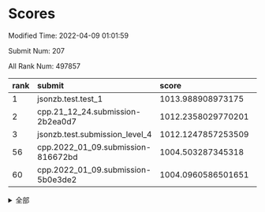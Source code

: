 # Scores

Modified Time: 2022-04-09 01:01:59

Submit Num: 207

All Rank Num: 497857

| rank |               submit               |       score        |       sigma        | pk_num |
| :--- | :--------------------------------- | :----------------- | :----------------- | :----- |
| 1    | jsonzb.test.test_1                 | 1013.988908973175  | 0.8520392323973329 | 9621   |
| 2    | cpp.21_12_24.submission-2b2ea0d7   | 1012.2358029770201 | 0.7997715131531357 | 9622   |
| 3    | jsonzb.test.submission_level_4     | 1012.1247857253509 | 0.7821942720833456 | 9621   |
| 56   | cpp.2022_01_09.submission-816672bd | 1004.503287345318  | 0.7259579961352494 | 9621   |
| 60   | cpp.2022_01_09.submission-5b0e3de2 | 1004.0960586501651 | 0.7258850676903478 | 9620   |


<details>
<summary>全部</summary>

| rank |                 submit                 |       score        |       sigma        | pk_num |
| :--- | :------------------------------------- | :----------------- | :----------------- | :----- |
| 1    | jsonzb.test.test_1                     | 1013.988908973175  | 0.8520392323973329 | 9621   |
| 2    | cpp.21_12_24.submission-2b2ea0d7       | 1012.2358029770201 | 0.7997715131531357 | 9622   |
| 3    | jsonzb.test.submission_level_4         | 1012.1247857253509 | 0.7821942720833456 | 9621   |
| 4    | gobigger.level_3.submission_level_3_27 | 1011.797837270265  | 0.7643203719012193 | 9621   |
| 5    | gobigger.level_3.submission_level_3_36 | 1011.3927195444178 | 0.7841955346810097 | 9618   |
| 6    | gobigger.level_3.submission_level_3_29 | 1011.122549662696  | 0.762835560328542  | 9623   |
| 7    | gobigger.level_3.submission_level_3_3  | 1010.895656754215  | 0.7567152134862122 | 9621   |
| 8    | gobigger.level_3.submission_level_3_47 | 1010.747181558957  | 0.7812271746681938 | 9617   |
| 9    | gobigger.level_3.submission_level_3_45 | 1010.70530433789   | 0.7471245591763175 | 9620   |
| 10   | gobigger.level_3.submission_level_3_44 | 1010.6992498485943 | 0.7680852589535445 | 9624   |
| 11   | gobigger.level_3.submission_level_3_46 | 1010.6869434566121 | 0.7780785685913969 | 9620   |
| 12   | gobigger.level_3.submission_level_3_37 | 1010.6510070439276 | 0.7782507744463689 | 9622   |
| 13   | gobigger.level_3.submission_level_3_30 | 1010.6502331840221 | 0.7534875034370192 | 9621   |
| 14   | gobigger.level_3.submission_level_3_41 | 1010.6336981694308 | 0.7479431000831545 | 9622   |
| 15   | gobigger.level_3.submission_level_3_1  | 1010.5241057544459 | 0.7874145457929794 | 9626   |
| 16   | gobigger.level_3.submission_level_3_34 | 1010.4867924438976 | 0.7638628305596857 | 9620   |
| 17   | gobigger.level_3.submission_level_3_49 | 1010.4559597371073 | 0.746889921752933  | 9625   |
| 18   | gobigger.level_3.submission_level_3_9  | 1010.4205168122529 | 0.7587073366456644 | 9617   |
| 19   | gobigger.level_3.submission_level_3_2  | 1010.4075306285696 | 0.7628099186081438 | 9619   |
| 20   | gobigger.level_3.submission_level_3_42 | 1010.3033095682162 | 0.7574743370772    | 9624   |
| 21   | gobigger.level_3.submission_level_3_16 | 1010.2994487624741 | 0.780165146679572  | 9620   |
| 22   | gobigger.level_3.submission_level_3_5  | 1010.2943939173222 | 0.767900501209629  | 9618   |
| 23   | gobigger.level_3.submission_level_3_43 | 1010.2127217872871 | 0.7463333604658215 | 9621   |
| 24   | gobigger.level_3.submission_level_3_19 | 1010.1775920761426 | 0.7708903959052377 | 9617   |
| 25   | gobigger.level_3.submission_level_3_15 | 1010.1519859739049 | 0.7765508002419552 | 9622   |
| 26   | gobigger.level_3.submission_level_3_10 | 1010.1452658163792 | 0.7519312327397379 | 9624   |
| 27   | gobigger.level_3.submission_level_3_12 | 1010.0627343600225 | 0.777918577210029  | 9616   |
| 28   | gobigger.level_3.submission_level_3_23 | 1010.0098765041171 | 0.761387854372908  | 9618   |
| 29   | gobigger.level_3.submission_level_3_26 | 1009.8985436663847 | 0.762340854278801  | 9624   |
| 30   | gobigger.level_3.submission_level_3_35 | 1009.8780645318623 | 0.7633690827627542 | 9617   |
| 31   | gobigger.level_3.submission_level_3_14 | 1009.7714903410814 | 0.754259856527123  | 9617   |
| 32   | gobigger.level_3.submission_level_3_11 | 1009.6528913603262 | 0.7580238209849156 | 9617   |
| 33   | gobigger.level_3.submission_level_3_6  | 1009.6172369857908 | 0.7575462625657174 | 9624   |
| 34   | gobigger.level_3.submission_level_3_33 | 1009.5625102289313 | 0.7604304622650555 | 9618   |
| 35   | gobigger.level_3.submission_level_3_8  | 1009.5113066953891 | 0.7487805470034068 | 9626   |
| 36   | gobigger.level_3.submission_level_3_28 | 1009.5004049944973 | 0.7516056783906246 | 9618   |
| 37   | gobigger.level_3.submission_level_3_7  | 1009.4808805311662 | 0.7532231276779319 | 9623   |
| 38   | gobigger.level_3.submission_level_3_17 | 1009.4730079288806 | 0.7458349871591541 | 9620   |
| 39   | gobigger.level_3.submission_level_3_18 | 1009.357608397125  | 0.7636826379115945 | 9619   |
| 40   | gobigger.level_3.submission_level_3_40 | 1009.2783269597984 | 0.7639893272136865 | 9622   |
| 41   | gobigger.level_3.submission_level_3_22 | 1009.2772723927908 | 0.7408628337722488 | 9618   |
| 42   | gobigger.level_3.submission_level_3_32 | 1009.2710513929687 | 0.7311324771488844 | 9623   |
| 43   | gobigger.level_3.submission_level_3_13 | 1009.2439383231031 | 0.7490612837883429 | 9624   |
| 44   | gobigger.level_3.submission_level_3_25 | 1009.2193401366047 | 0.7545742402769973 | 9622   |
| 45   | gobigger.level_3.submission_level_3_21 | 1009.1601555534485 | 0.7306097092479333 | 9622   |
| 46   | gobigger.level_3.submission_level_3_38 | 1009.0681785649767 | 0.774214651943351  | 9621   |
| 47   | gobigger.level_3.submission_level_3_48 | 1009.0305342468989 | 0.7318698535945043 | 9620   |
| 48   | gobigger.level_3.submission_level_3_4  | 1009.0201563768085 | 0.7591936413650885 | 9622   |
| 49   | gobigger.level_3.submission_level_3_39 | 1009.0081423234539 | 0.7576660390451782 | 9624   |
| 50   | gobigger.level_3.submission_level_3_20 | 1008.9022841034889 | 0.7406704061333292 | 9616   |
| 51   | gobigger.level_3.submission_level_3_24 | 1008.9006880131909 | 0.749495287646713  | 9620   |
| 52   | gobigger.level_3.submission_level_3_0  | 1008.3777477383088 | 0.7393011208328881 | 9623   |
| 53   | gobigger.level_3.submission_level_3_31 | 1008.0689874180367 | 0.7617936539160831 | 9623   |
| 54   | gobigger.level_1.submission_level_1_22 | 1004.7121485758738 | 0.7262259370623483 | 9619   |
| 55   | gobigger.level_1.submission_level_1_47 | 1004.6176242959505 | 0.7269819207498611 | 9620   |
| 56   | cpp.2022_01_09.submission-816672bd     | 1004.503287345318  | 0.7259579961352494 | 9621   |
| 57   | gobigger.level_1.submission_level_1_38 | 1004.3387055831366 | 0.7145418470591139 | 9621   |
| 58   | gobigger.level_1.submission_level_1_17 | 1004.3047437119678 | 0.7106673079187901 | 9618   |
| 59   | gobigger.level_1.submission_level_1_31 | 1004.1226136495262 | 0.7166190877787932 | 9619   |
| 60   | cpp.2022_01_09.submission-5b0e3de2     | 1004.0960586501651 | 0.7258850676903478 | 9620   |
| 61   | gobigger.level_1.submission_level_1_4  | 1004.0074238073498 | 0.7163372815579484 | 9620   |
| 62   | gobigger.level_1.submission_level_1_32 | 1003.9555992002606 | 0.7223379544513866 | 9618   |
| 63   | gobigger.level_1.submission_level_1_15 | 1003.9461254774567 | 0.7120579785781546 | 9617   |
| 64   | gobigger.level_1.submission_level_1_2  | 1003.8812447148315 | 0.7376801691919503 | 9620   |
| 65   | gobigger.level_1.submission_level_1_19 | 1003.806064474891  | 0.7083343259763133 | 9625   |
| 66   | gobigger.level_1.submission_level_1_28 | 1003.7788488588706 | 0.7224537257614391 | 9625   |
| 67   | gobigger.level_1.submission_level_1_11 | 1003.766126948283  | 0.7176442874703977 | 9620   |
| 68   | gobigger.level_1.submission_level_1_45 | 1003.7526721738656 | 0.7184389986120803 | 9617   |
| 69   | gobigger.level_1.submission_level_1_0  | 1003.7262126221668 | 0.7217606090546651 | 9621   |
| 70   | gobigger.level_1.submission_level_1_29 | 1003.6841944270715 | 0.7201016890193451 | 9620   |
| 71   | gobigger.level_1.submission_level_1_37 | 1003.6732359323647 | 0.7140369036476993 | 9625   |
| 72   | gobigger.level_1.submission_level_1_10 | 1003.646712034258  | 0.706861479028643  | 9620   |
| 73   | gobigger.level_1.submission_level_1_35 | 1003.6248129973371 | 0.7214680621237746 | 9625   |
| 74   | gobigger.level_1.submission_level_1_46 | 1003.585282527182  | 0.7135511410223473 | 9622   |
| 75   | gobigger.level_1.submission_level_1_41 | 1003.5821058332801 | 0.7156302463369965 | 9621   |
| 76   | gobigger.level_1.submission_level_1_34 | 1003.5268239800689 | 0.702326420108287  | 9623   |
| 77   | gobigger.level_1.submission_level_1_39 | 1003.5161955828316 | 0.7047352980931637 | 9623   |
| 78   | gobigger.level_1.submission_level_1_40 | 1003.5021831606374 | 0.7239222770835234 | 9619   |
| 79   | gobigger.level_1.submission_level_1_49 | 1003.4350558907776 | 0.7184747144419921 | 9610   |
| 80   | gobigger.level_1.submission_level_1_9  | 1003.4127157888221 | 0.7133922917290664 | 9615   |
| 81   | gobigger.level_1.submission_level_1_23 | 1003.3439178985922 | 0.7194323881410297 | 9622   |
| 82   | gobigger.level_1.submission_level_1_8  | 1003.332937978561  | 0.7138298669775612 | 9620   |
| 83   | gobigger.level_1.submission_level_1_16 | 1003.3325461034447 | 0.7134822771965654 | 9620   |
| 84   | gobigger.level_1.submission_level_1_7  | 1003.3173553137664 | 0.7189387333423759 | 9616   |
| 85   | gobigger.level_1.submission_level_1_30 | 1003.3144717908535 | 0.7160511383010215 | 9624   |
| 86   | gobigger.level_1.submission_level_1_1  | 1003.252942174244  | 0.7149777343124281 | 9620   |
| 87   | gobigger.level_1.submission_level_1_25 | 1003.1729438361738 | 0.7081969526325811 | 9618   |
| 88   | gobigger.level_1.submission_level_1_12 | 1002.9941768234787 | 0.7164319827910014 | 9619   |
| 89   | gobigger.level_1.submission_level_1_48 | 1002.9397579324243 | 0.7175435650731858 | 9621   |
| 90   | gobigger.level_1.submission_level_1_14 | 1002.9128138625749 | 0.714886372660766  | 9619   |
| 91   | gobigger.level_1.submission_level_1_6  | 1002.8637995621558 | 0.7071435102046547 | 9621   |
| 92   | gobigger.level_1.submission_level_1_42 | 1002.7930239896091 | 0.7085535074994889 | 9618   |
| 93   | gobigger.level_1.submission_level_1_26 | 1002.7312089545395 | 0.7042459355762632 | 9626   |
| 94   | gobigger.level_1.submission_level_1_36 | 1002.7010433733622 | 0.7131598118094772 | 9619   |
| 95   | gobigger.level_1.submission_level_1_20 | 1002.6541132172148 | 0.7275766732727107 | 9620   |
| 96   | gobigger.level_1.submission_level_1_44 | 1002.5505058611715 | 0.7149798660494684 | 9620   |
| 97   | gobigger.level_1.submission_level_1_27 | 1002.492768608926  | 0.7180337964469463 | 9618   |
| 98   | gobigger.level_1.submission_level_1_43 | 1002.4734815406154 | 0.7090882312380145 | 9618   |
| 99   | gobigger.level_1.submission_level_1_33 | 1002.4481519852388 | 0.712385958397128  | 9619   |
| 100  | gobigger.level_1.submission_level_1_3  | 1002.3067279827332 | 0.702035696310868  | 9620   |
| 101  | gobigger.level_1.submission_level_1_18 | 1002.2959511211212 | 0.708831146433311  | 9615   |
| 102  | gobigger.level_1.submission_level_1_21 | 1002.2917096257352 | 0.7133787523392705 | 9622   |
| 103  | gobigger.level_1.submission_level_1_5  | 1002.1148212631296 | 0.7112787650863703 | 9623   |
| 104  | gobigger.level_1.submission_level_1_13 | 1001.8918135820452 | 0.7166199191978835 | 9618   |
| 105  | gobigger.level_1.submission_level_1_24 | 1001.4131925860423 | 0.7180617244198841 | 9613   |
| 106  | gobigger.random.submission_random_32   | 997.1359129130303  | 0.7054990819201774 | 9623   |
| 107  | gobigger.random.submission_random_26   | 997.0565540045588  | 0.6901086423561953 | 9623   |
| 108  | gobigger.random.submission_random_35   | 996.9816987564029  | 0.7125412276995836 | 9617   |
| 109  | gobigger.random.submission_random_42   | 996.9660030336363  | 0.7113830958281376 | 9623   |
| 110  | gobigger.random.submission_random_17   | 996.9524441456036  | 0.7039954844935524 | 9622   |
| 111  | gobigger.random.submission_random_47   | 996.9479650658948  | 0.7007518740764286 | 9621   |
| 112  | gobigger.random.submission_random_22   | 996.916382521409   | 0.7093353409851778 | 9619   |
| 113  | gobigger.random.submission_random_34   | 996.8728306209249  | 0.7049834600092842 | 9625   |
| 114  | gobigger.random.submission_random_3    | 996.8435887200154  | 0.7180143013351252 | 9621   |
| 115  | gobigger.random.submission_random_4    | 996.7829050822411  | 0.7080454743640373 | 9619   |
| 116  | gobigger.random.submission_random_31   | 996.7460694818749  | 0.7341278793350356 | 9620   |
| 117  | gobigger.random.submission_random_10   | 996.685684440641   | 0.7066742525294234 | 9623   |
| 118  | gobigger.random.submission_random_13   | 996.596248375227   | 0.7124958880209742 | 9620   |
| 119  | gobigger.random.submission_random_1    | 996.5951193650429  | 0.7006845654937895 | 9626   |
| 120  | gobigger.random.submission_random_46   | 996.5468742718837  | 0.7117499968720834 | 9622   |
| 121  | gobigger.random.submission_random_14   | 996.399682698133   | 0.7095867171511958 | 9618   |
| 122  | gobigger.random.submission_random_25   | 996.3782981754312  | 0.7142592643799929 | 9622   |
| 123  | gobigger.random.submission_random_23   | 996.3428252972827  | 0.7005264812678607 | 9620   |
| 124  | gobigger.random.submission_random_49   | 996.309756025446   | 0.7155423935835606 | 9616   |
| 125  | gobigger.random.submission_random_41   | 996.2286577285732  | 0.7016858501342413 | 9618   |
| 126  | gobigger.random.submission_random_37   | 996.1947839213365  | 0.7184580244741933 | 9625   |
| 127  | gobigger.random.submission_random_29   | 996.1776693543469  | 0.7026690513187592 | 9621   |
| 128  | gobigger.random.submission_random_28   | 996.1732994296347  | 0.7095112406513283 | 9623   |
| 129  | gobigger.random.submission_random_39   | 996.1652167369805  | 0.7248397520836317 | 9617   |
| 130  | gobigger.random.submission_random_44   | 996.1561425351844  | 0.7087240823260148 | 9617   |
| 131  | gobigger.random.submission_random_8    | 996.1486398922278  | 0.7158668696460713 | 9617   |
| 132  | gobigger.random.submission_random_9    | 996.0770131138206  | 0.7212923456176373 | 9619   |
| 133  | gobigger.random.submission_random_11   | 996.0378845994991  | 0.719180447447002  | 9622   |
| 134  | gobigger.random.submission_random_30   | 995.9941898849726  | 0.7169989512754674 | 9621   |
| 135  | gobigger.random.submission_random_43   | 995.9467770271684  | 0.7110807624962702 | 9619   |
| 136  | gobigger.random.submission_random_40   | 995.9367266272367  | 0.7102701468138022 | 9618   |
| 137  | gobigger.random.submission_random_48   | 995.9134057900394  | 0.7003358030567346 | 9623   |
| 138  | gobigger.random.submission_random_7    | 995.824242711283   | 0.7218873695296185 | 9620   |
| 139  | gobigger.random.submission_random_2    | 995.7930655887221  | 0.7070906686866238 | 9616   |
| 140  | gobigger.random.submission_random_15   | 995.7566240708379  | 0.7080598637374714 | 9620   |
| 141  | gobigger.random.submission_random_5    | 995.6553806090172  | 0.7029244888881354 | 9619   |
| 142  | gobigger.random.submission_random_6    | 995.5504025706326  | 0.7039440937693278 | 9620   |
| 143  | gobigger.random.submission_random_20   | 995.5017571522762  | 0.7121231558828721 | 9622   |
| 144  | gobigger.random.submission_random_0    | 995.4661190148031  | 0.7046071846170151 | 9619   |
| 145  | gobigger.random.submission_random_16   | 995.3516821406306  | 0.6994674815687075 | 9624   |
| 146  | gobigger.random.submission_random_18   | 995.3335780424243  | 0.7054517621963642 | 9619   |
| 147  | gobigger.random.submission_random_36   | 995.3105637667427  | 0.7108613081043704 | 9618   |
| 148  | gobigger.random.submission_random_38   | 995.2679248686944  | 0.7120267221770901 | 9622   |
| 149  | gobigger.random.submission_random_12   | 995.1852030679325  | 0.721169305108256  | 9619   |
| 150  | gobigger.random.submission_random_27   | 995.1417403607995  | 0.7127976542771448 | 9620   |
| 151  | gobigger.random.submission_random_19   | 995.082775683259   | 0.7093524558511138 | 9622   |
| 152  | gobigger.random.submission_random_33   | 995.0439829487806  | 0.7137565848950944 | 9621   |
| 153  | gobigger.random.submission_random_24   | 995.0280898985499  | 0.7115093767626672 | 9617   |
| 154  | gobigger.random.submission_random_45   | 994.8823500372284  | 0.7073910711313041 | 9622   |
| 155  | gobigger.level_2.submission_level_2_3  | 994.877273291891   | 0.7259178281055823 | 9621   |
| 156  | gobigger.random.submission_random_21   | 994.7929629404182  | 0.722910705785119  | 9627   |
| 157  | gobigger.level_2.submission_level_2_16 | 994.0548331615516  | 0.724904271966022  | 9619   |
| 158  | gobigger.level_2.submission_level_2_44 | 993.946163335851   | 0.7304558227271244 | 9622   |
| 159  | gobigger.level_2.submission_level_2_20 | 993.7788476806926  | 0.7239332804813653 | 9623   |
| 160  | gobigger.level_2.submission_level_2_24 | 993.5523993071381  | 0.7317850339788451 | 9621   |
| 161  | gobigger.level_2.submission_level_2_31 | 993.3977746408506  | 0.7532525484409243 | 9619   |
| 162  | gobigger.level_2.submission_level_2_18 | 993.3833027745619  | 0.7423334650295531 | 9621   |
| 163  | gobigger.level_2.submission_level_2_4  | 993.3407905656702  | 0.7384399940636069 | 9620   |
| 164  | gobigger.level_2.submission_level_2_12 | 993.33844076885    | 0.7502832981398461 | 9621   |
| 165  | gobigger.level_2.submission_level_2_42 | 993.203873399647   | 0.738046818144777  | 9618   |
| 166  | gobigger.level_2.submission_level_2_0  | 993.1682185001663  | 0.7337455633840517 | 9615   |
| 167  | gobigger.level_2.submission_level_2_7  | 993.0206995771534  | 0.7361056097403721 | 9620   |
| 168  | gobigger.level_2.submission_level_2_9  | 992.8922426585069  | 0.73288243443694   | 9619   |
| 169  | gobigger.level_2.submission_level_2_19 | 992.81336125927    | 0.7366624643646326 | 9618   |
| 170  | gobigger.level_2.submission_level_2_39 | 992.8023084707705  | 0.7486423751353332 | 9621   |
| 171  | gobigger.level_2.submission_level_2_6  | 992.673007219831   | 0.7494462897679537 | 9619   |
| 172  | gobigger.level_2.submission_level_2_29 | 992.5269413361424  | 0.7465498091885457 | 9615   |
| 173  | gobigger.level_2.submission_level_2_36 | 992.3949694291766  | 0.738496969349936  | 9615   |
| 174  | gobigger.level_2.submission_level_2_45 | 992.3593879807523  | 0.737479087589352  | 9618   |
| 175  | gobigger.level_2.submission_level_2_32 | 992.3479472499099  | 0.7543469259892129 | 9622   |
| 176  | gobigger.level_2.submission_level_2_33 | 992.2906676490193  | 0.7313608851012786 | 9621   |
| 177  | gobigger.level_2.submission_level_2_5  | 992.2507837242824  | 0.7470787908502696 | 9625   |
| 178  | gobigger.level_2.submission_level_2_1  | 992.2448937166707  | 0.7368868123521409 | 9621   |
| 179  | gobigger.level_2.submission_level_2_21 | 992.2447951103976  | 0.7267773955478111 | 9618   |
| 180  | gobigger.level_2.submission_level_2_27 | 992.2155082263802  | 0.7392540424893729 | 9622   |
| 181  | gobigger.level_2.submission_level_2_23 | 992.1554325178171  | 0.7521152213831601 | 9625   |
| 182  | gobigger.level_2.submission_level_2_48 | 992.0908208512948  | 0.7681963945475537 | 9614   |
| 183  | gobigger.level_2.submission_level_2_17 | 992.0563662958899  | 0.7420118300719553 | 9617   |
| 184  | gobigger.level_2.submission_level_2_10 | 992.0538286672929  | 0.7444846507569841 | 9625   |
| 185  | gobigger.level_2.submission_level_2_25 | 992.026347246384   | 0.7366668184950506 | 9626   |
| 186  | gobigger.level_2.submission_level_2_34 | 991.9971356021605  | 0.734327897540815  | 9620   |
| 187  | gobigger.level_2.submission_level_2_15 | 991.9344567119499  | 0.7409874676193613 | 9623   |
| 188  | gobigger.level_2.submission_level_2_22 | 991.9032635977046  | 0.7602658310875785 | 9621   |
| 189  | gobigger.level_2.submission_level_2_43 | 991.807653198752   | 0.747744559842517  | 9622   |
| 190  | gobigger.level_2.submission_level_2_47 | 991.765380033536   | 0.73932353150695   | 9625   |
| 191  | gobigger.level_2.submission_level_2_13 | 991.7432739068389  | 0.7392379989416682 | 9617   |
| 192  | gobigger.level_2.submission_level_2_37 | 991.7184381118121  | 0.7636854642376394 | 9617   |
| 193  | gobigger.level_2.submission_level_2_2  | 991.7083474766806  | 0.743995491813073  | 9618   |
| 194  | gobigger.level_2.submission_level_2_26 | 991.5297456277189  | 0.7424680277974848 | 9623   |
| 195  | gobigger.level_2.submission_level_2_8  | 991.4946134659177  | 0.7456027326914066 | 9621   |
| 196  | gobigger.level_2.submission_level_2_35 | 991.4458090052137  | 0.750667158856294  | 9621   |
| 197  | gobigger.level_2.submission_level_2_41 | 991.3771089078252  | 0.7474970077833638 | 9625   |
| 198  | gobigger.level_2.submission_level_2_40 | 991.3549226964814  | 0.7792786444426093 | 9624   |
| 199  | gobigger.level_2.submission_level_2_46 | 991.20260338728    | 0.7655402467437804 | 9619   |
| 200  | gobigger.level_2.submission_level_2_14 | 991.1895770553323  | 0.7377697913902493 | 9622   |
| 201  | gobigger.level_2.submission_level_2_30 | 991.0479489133998  | 0.7535991716217105 | 9623   |
| 202  | gobigger.level_2.submission_level_2_49 | 990.9473009859322  | 0.7473413196440437 | 9624   |
| 203  | gobigger.level_2.submission_level_2_11 | 990.9099489904305  | 0.746578481647997  | 9619   |
| 204  | gobigger.level_2.submission_level_2_28 | 990.533227542736   | 0.768786337461128  | 9619   |
| 205  | gobigger.level_2.submission_level_2_38 | 990.5150008065611  | 0.7751195563076708 | 9619   |
| 206  | gobigger.none.submission_none_0        | 976.4282442184902  | 1.4054998253315591 | 9620   |
| 207  | gobigger.none.submission_none_1        | 976.1080835474463  | 1.4137360032878772 | 9625   |

</details>